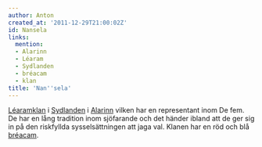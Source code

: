 ```yaml
---
author: Anton
created_at: '2011-12-29T21:00:02Z'
id: Nansela
links:
  mention:
  - Alarinn
  - Léaram
  - Sydlanden
  - bréacam
  - klan
title: 'Nan''sela'
---
```


[Léaram][][klan] i [Sydlanden] i [Alarinn] vilken har en representant inom De fem. De har en lång
tradition inom sjöfarande och det händer ibland att de ger sig in på den riskfyllda sysselsättningen
att jaga val. Klanen har en röd och blå [bréacam].

  [Léaram]: Léaram
  [klan]: klan
  [Sydlanden]: Sydlanden
  [Alarinn]: Alarinn
  [bréacam]: bréacam
